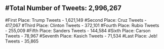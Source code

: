 #Total Number of Tweets: 2,996,267 
---
#First Place: Trump Tweets - 1,621,149
#Second Place: Cruz Tweets - 417,067
#Third Place: Clinton Tweets - 372,101
#Fourth Place: Rubio Tweets - 255,009
#Fifth Place: Sanders Tweets - 144,584
#Sixth Place: Carson Tweets - 78,967
#Seventh Place: Kasich Tweets - 71,534
#Last Place: Jeb! Tweets - 35,865
